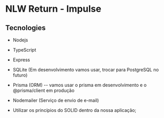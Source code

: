 # NLW Return - Impulse

## Tecnologies

- Nodejs
- TypeScript
- Express
- SQLite (Em desenvolvimento vamos usar, trocar para PostgreSQL no futuro)
- Prisma (ORM)
  -- vamos usar o prisma em desenvolvimento e o @prisma/client em produção
- Nodemailer (Serviço de envio de e-mail)

- Utilizar os princípios do SOLID dentro da nossa aplicação;
